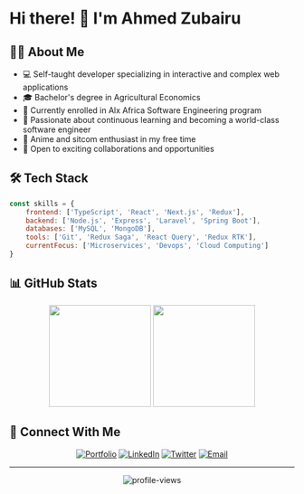 # Hi there! 👋 I'm Ahmed Zubairu

<div align="center">

</div>

## 👨‍💻 About Me

- 💻 Self-taught developer specializing in interactive and complex web applications
- 🎓 Bachelor's degree in Agricultural Economics
- 🌱 Currently enrolled in Alx Africa Software Engineering program
- 🚀 Passionate about continuous learning and becoming a world-class software engineer
- 👀 Anime and sitcom enthusiast in my free time
- 🤝 Open to exciting collaborations and opportunities

## 🛠️ Tech Stack

```javascript
const skills = {
    frontend: ['TypeScript', 'React', 'Next.js', 'Redux'],
    backend: ['Node.js', 'Express', 'Laravel', 'Spring Boot'],
    databases: ['MySQL', 'MongoDB'],
    tools: ['Git', 'Redux Saga', 'React Query', 'Redux RTK'],
    currentFocus: ['Microservices', 'Devops', 'Cloud Computing']
}
```

## 📊 GitHub Stats

<div align="center">
  <img height="180em" src="https://github-readme-stats.vercel.app/api?username=newtronahmed&show_icons=true&theme=tokyonight&include_all_commits=true&count_private=true"/>
  <img height="180em" src="https://github-readme-stats.vercel.app/api/top-langs/?username=newtronahmed&layout=compact&langs_count=6&theme=tokyonight"/>
</div>

## 🤝 Connect With Me

<div align="center">
  
[![Portfolio](https://img.shields.io/badge/Portfolio-000000?style=for-the-badge&logo=About.me&logoColor=white)](https://newtro-portfolio.netlify.app/)
[![LinkedIn](https://img.shields.io/badge/LinkedIn-0077B5?style=for-the-badge&logo=linkedin&logoColor=white)](https://www.linkedin.com/in/ahmed-zubairu-ab625b184/)
[![Twitter](https://img.shields.io/badge/Twitter-1DA1F2?style=for-the-badge&logo=twitter&logoColor=white)](https://twitter.com/Neutronahmed)
[![Email](https://img.shields.io/badge/Gmail-D14836?style=for-the-badge&logo=gmail&logoColor=white)](mailto:hmedzubairu365@gmail.com)

</div>

---

<div align="center">
  <img src="https://komarev.com/ghpvc/?username=newtronahmed&label=Profile%20views&color=0e75b6&style=flat" alt="profile-views" />
</div>
